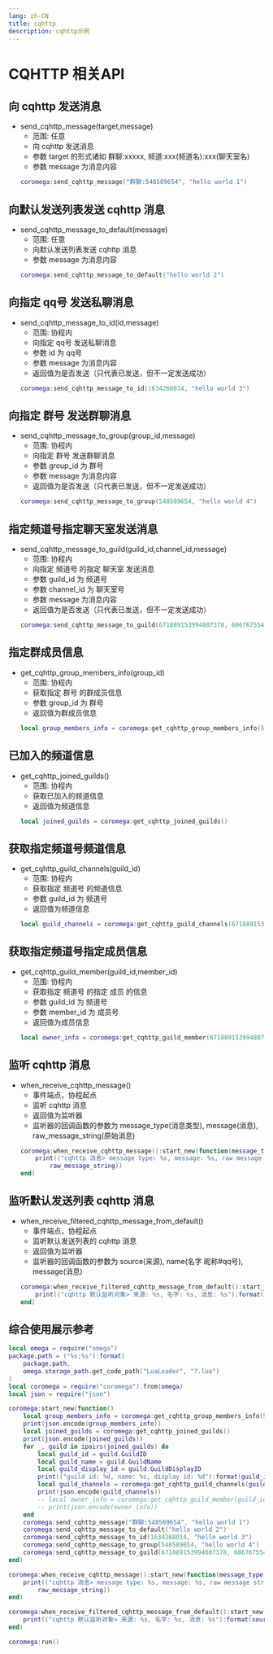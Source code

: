 ```yaml
---
lang: zh-CN
title: cqhttp
description: cqhttp示例
---
```

# CQHTTP 相关API

## 向 cqhttp 发送消息
- send_cqhttp_message(target,message)
    - 范围: 任意
    - 向 cqhttp 发送消息
    - 参数 target 的形式诸如 群聊:xxxxx, 频道:xxx(频道名):xxx(聊天室名)
    - 参数 message 为消息内容
    ``` lua 
    coromega:send_cqhttp_message("群聊:548589654", "hello world 1")
    ```

## 向默认发送列表发送 cqhttp 消息
- send_cqhttp_message_to_default(message)
    - 范围: 任意
    - 向默认发送列表发送 cqhttp 消息
    - 参数 message 为消息内容
    ``` lua 
    coromega:send_cqhttp_message_to_default("hello world 2")
    ```

## 向指定 qq号 发送私聊消息
- send_cqhttp_message_to_id(id,message)
    - 范围: 协程内
    - 向指定 qq号 发送私聊消息
    - 参数 id 为 qq号
    - 参数 message 为消息内容
    - 返回值为是否发送（只代表已发送，但不一定发送成功）
    ``` lua 
    coromega:send_cqhttp_message_to_id(1634268014, "hello world 3")
    ```

## 向指定 群号 发送群聊消息
- send_cqhttp_message_to_group(group_id,message)
    - 范围: 协程内
    - 向指定 群号 发送群聊消息
    - 参数 group_id 为 群号
    - 参数 message 为消息内容
    - 返回值为是否发送（只代表已发送，但不一定发送成功）
    ``` lua 
    coromega:send_cqhttp_message_to_group(548589654, "hello world 4")
    ```

## 指定频道号指定聊天室发送消息
- send_cqhttp_message_to_guild(guild_id,channel_id,message)
    - 范围: 协程内
    - 向指定 频道号 的指定 聊天室 发送消息
    - 参数 guild_id 为 频道号
    - 参数 channel_id 为 聊天室号
    - 参数 message 为消息内容
    - 返回值为是否发送（只代表已发送，但不一定发送成功）
    ``` lua 
    coromega:send_cqhttp_message_to_guild(671889153994807378, 606767554, "hello world 5")
    ```

## 指定群成员信息
- get_cqhttp_group_members_info(group_id)
    - 范围: 协程内
    - 获取指定 群号 的群成员信息
    - 参数 group_id 为 群号
    - 返回值为群成员信息
    ``` lua 
    local group_members_info = coromega:get_cqhttp_group_members_info(548589654)
    ```

## 已加入的频道信息
- get_cqhttp_joined_guilds()
    - 范围: 协程内
    - 获取已加入的频道信息
    - 返回值为频道信息
    ``` lua 
    local joined_guilds = coromega:get_cqhttp_joined_guilds()
    ```

## 获取指定频道号频道信息
- get_cqhttp_guild_channels(guild_id)
    - 范围: 协程内
    - 获取指定 频道号 的频道信息
    - 参数 guild_id 为 频道号
    - 返回值为频道信息
    ``` lua 
    local guild_channels = coromega:get_cqhttp_guild_channels(671889153994807378)
    ```

## 获取指定频道号指定成员信息
- get_cqhttp_guild_member(guild_id,member_id)
    - 范围: 协程内
    - 获取指定 频道号 的指定 成员 的信息
    - 参数 guild_id 为 频道号
    - 参数 member_id 为 成员号
    - 返回值为成员信息
    ``` lua 
    local owner_info = coromega:get_cqhttp_guild_member(671889153994807378, "xxxxxxxxxxx")
    ```

## 监听 cqhttp 消息
- when_receive_cqhttp_message()
    - 事件端点，协程起点
    - 监听 cqhttp 消息
    - 返回值为监听器
    - 监听器的回调函数的参数为 message_type(消息类型), message(消息), raw_message_string(原始消息)
    ``` lua 
    coromega:when_receive_cqhttp_message():start_new(function(message_type, message, raw_message_string)
        print(("cqhttp 消息> message type: %s, message: %s, raw message string: %s"):format(message_type, message,
            raw_message_string))
    end)
    ```

## 监听默认发送列表 cqhttp 消息
- when_receive_filtered_cqhttp_message_from_default()
    - 事件端点，协程起点
    - 监听默认发送列表的 cqhttp 消息
    - 返回值为监听器
    - 监听器的回调函数的参数为 source(来源), name(名字 昵称#qq号), message(消息)
    ``` lua 
    coromega:when_receive_filtered_cqhttp_message_from_default():start_new(function(source, name, message)
        print(("cqhttp 默认监听对象> 来源: %s, 名字: %s, 消息: %s"):format(source, name, message))
    end)
    ```

## 综合使用展示参考
```lua
local omega = require("omega")
package.path = ("%s;%s"):format(
    package.path,
    omega.storage_path.get_code_path("LuaLoader", "?.lua")
)
local coromega = require("coromega").from(omega)
local json = require("json")

coromega:start_new(function()
    local group_members_info = coromega:get_cqhttp_group_members_info(548589654)
    print(json.encode(group_members_info))
    local joined_guilds = coromega:get_cqhttp_joined_guilds()
    print(json.encode(joined_guilds))
    for _, guild in ipairs(joined_guilds) do
        local guild_id = guild.GuildID
        local guild_name = guild.GuildName
        local guild_display_id = guild.GuildDisplayID
        print(("guild id: %d, name: %s, display id: %d"):format(guild_id, guild_name, guild_display_id))
        local guild_channels = coromega:get_cqhttp_guild_channels(guild_id)
        print(json.encode(guild_channels))
        -- local owner_info = coromega:get_cqhttp_guild_member(guild_id, "xxxxxxxxxxx")
        -- print(json.encode(owner_info))
    end
    coromega:send_cqhttp_message("群聊:548589654", "hello world 1")
    coromega:send_cqhttp_message_to_default("hello world 2")
    coromega:send_cqhttp_message_to_id(1634268014, "hello world 3")
    coromega:send_cqhttp_message_to_group(548589654, "hello world 4")
    coromega:send_cqhttp_message_to_guild(671889153994807378, 606767554, "hello world 5")
end)

coromega:when_receive_cqhttp_message():start_new(function(message_type, message, raw_message_string)
    print(("cqhttp 消息> message type: %s, message: %s, raw message string: %s"):format(message_type, message,
        raw_message_string))
end)

coromega:when_receive_filtered_cqhttp_message_from_default():start_new(function(source, name, message)
    print(("cqhttp 默认监听对象> 来源: %s, 名字: %s, 消息: %s"):format(source, name, message))
end)

coromega:run()

```